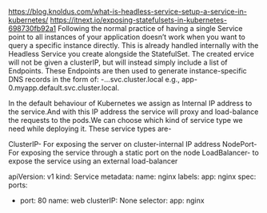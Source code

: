 https://blog.knoldus.com/what-is-headless-service-setup-a-service-in-kubernetes/
https://itnext.io/exposing-statefulsets-in-kubernetes-698730fb92a1
Following the normal practice of having a single Service point to all instances of your application doesn’t work when you want to query a specific instance directly. This is already handled internally with the Headless Service you create alongside the StatefulSet. The created ervice will not be given a clusterIP, but will instead simply include a list of Endpoints. These Endpoints are then used to generate instance-specific DNS records in the form of: <StatefulSet>-<Ordinal>.<Service>.<Namespace>.svc.cluster.local e.g., app-0.myapp.default.svc.cluster.local.

In the default behaviour of Kubernetes we assign as Internal IP address to the service.And with this IP address the service will proxy and load-balance the requests to the pods.We can choose which kind of service type we need while deploying it. These service types are-

ClusterIP- For exposing the server on cluster-internal IP address
NodePort- For exposing the service through a static port on the node
LoadBalancer- to expose the service using an external load-balancer

apiVersion: v1
kind: Service
metadata:
  name: nginx
  labels:
    app: nginx
spec:
  ports:
  - port: 80
    name: web
  clusterIP: None
  selector:
    app: nginx